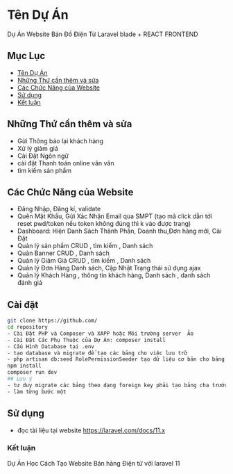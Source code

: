 # Tên Dự Án
Dự Án Website Bán Đồ Điện Tử Laravel blade + REACT FRONTEND 
## Mục Lục
- [Tên Dự Án](#giới-thiệu)
- [Những Thứ cần thêm và sửa](#cài-đặt)
- [Các Chức Năng của Website](#sử-dụng)
- [Sử dụng](#hướng-dẫn-sử-dụng)
- [Kết luận](#liên-hệ)
## Những Thứ cần thêm và sửa
- Gửi Thông báo lại khách hàng
- Xử lý giảm giá
- Cài Đặt Ngôn ngữ
- cài đặt Thanh toán online vân vân
- tìm kiếm sản phẩm
## Các Chức Năng của Website
- Đăng Nhập, Đăng kí, validate 
- Quên Mật Khẩu, Gửi Xác Nhận Email qua SMPT (tạo mã click dẫn tới reset pwd/token nếu token không đúng thì k vào được trang)
- Dashboard: Hiện Danh Sách Thành Phần, Doanh thu,Đơn hàng mới, Cài Đặt
- Quản lý sản phẩm CRUD , tìm kiếm , Danh sách
- Quản Banner  CRUD  , Danh sách
- Quản lý Giảm Giá CRUD , tìm kiếm , Danh sách
- Quản lý Đơn Hàng   Danh sách, Cập Nhật Trạng thái sử dụng ajax
- Quản lý Khách Hàng  , thông tin khách hàng, Danh sách , danh sách đánh giá
## Cài đặt
``` bash
git clone https://github.com/
cd repository
- Cài Đặt PHP và Composer và XAPP hoặc Môi trường server  Ảo 
- Cài Đặt Các Phụ Thuộc của Dự Án: composer install
- Cấu Hình Database tại .env
- tạo database và migrate để tạo các bảng cho việc lưu trữ 
- php artisan db:seed RolePermissionSeeder tạo dữ liệu cơ bản cho bảng roles and permissions
npm install
composer run dev
## Lưu ý 
- tư duy migrate các bảng theo dạng foreign key phải tạo bảng cha trước
- làm từng bước một
```
## Sử dụng
- đọc tài liệu tại website https://laravel.com/docs/11.x

### Kết luận
Dự Án Học Cách Tạo Website Bán hàng Điện tử với laravel 11 